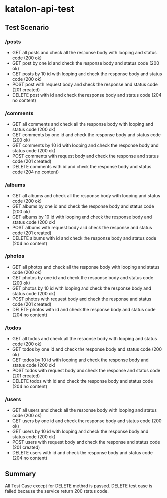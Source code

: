 # katalon-api-test

## Test Scenario
### /posts
- GET all posts and check all the response body with looping and status code (200 ok)
- GET post by one id and check the response body and status code (200 ok)
- GET posts by 10 id with looping and check the response body and status code (200 ok)
- POST post with request body and check the response and status code (201 created)
- DELETE post with id and check the response body and status code (204 no content)

### /comments
- GET all comments and check all the response body with looping and status code (200 ok)
- GET comments by one id and check the response body and status code (200 ok)
- GET comments by 10 id with looping and check the response body and status code (200 ok)
- POST comments with request body and check the response and status code (201 created)
- DELETE comments with id and check the response body and status code (204 no content)

### /albums
- GET all albums and check all the response body with looping and status code (200 ok)
- GET albums by one id and check the response body and status code (200 ok)
- GET albums by 10 id with looping and check the response body and status code (200 ok)
- POST albums with request body and check the response and status code (201 created)
- DELETE albums with id and check the response body and status code (204 no content)

### /photos
- GET all photos and check all the response body with looping and status code (200 ok)
- GET photos by one id and check the response body and status code (200 ok)
- GET photos by 10 id with looping and check the response body and status code (200 ok)
- POST photos with request body and check the response and status code (201 created)
- DELETE photos with id and check the response body and status code (204 no content)

### /todos
- GET all todos and check all the response body with looping and status code (200 ok)
- GET todos by one id and check the response body and status code (200 ok)
- GET todos by 10 id with looping and check the response body and status code (200 ok)
- POST todos with request body and check the response and status code (201 created)
- DELETE todos with id and check the response body and status code (204 no content)

### /users
- GET all users and check all the response body with looping and status code (200 ok)
- GET users by one id and check the response body and status code (200 ok)
- GET users by 10 id with looping and check the response body and status code (200 ok)
- POST users with request body and check the response and status code (201 created)
- DELETE users with id and check the response body and status code (204 no content)

## Summary
All Test Case except for DELETE method is passed. DELETE test case is failed because the service return 200 status code.



